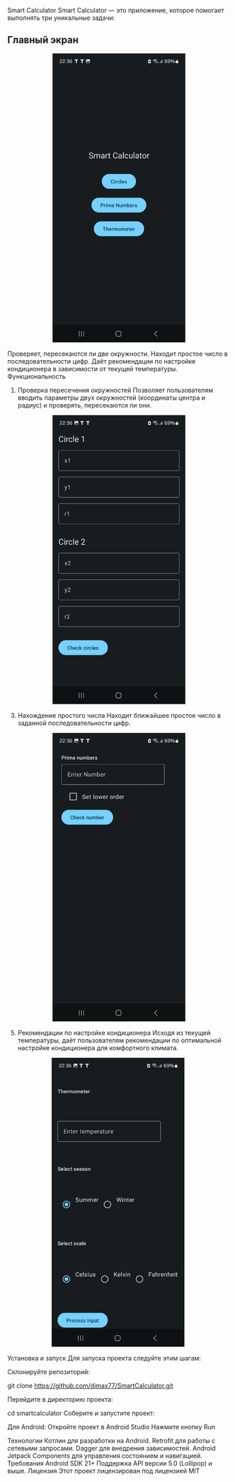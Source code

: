 Smart Calculator
Smart Calculator — это приложение, которое помогает выполнять три уникальные задачи:

## Главный экран
<center>

<img src="screenshots/photo_5238094165642963266_y.jpg" alt="Main Screen" width="300">
</center>

Проверяет, пересекаются ли две окружности.
Находит простое число в последовательности цифр.
Даёт рекомендации по настройке кондиционера в зависимости от текущей температуры.
Функциональность
1. Проверка пересечения окружностей
Позволяет пользователям вводить параметры двух окружностей (координаты центра и радиус) и проверять, пересекаются ли они.
<center>
<img src="screenshots/photo_5238094165642963267_y.jpg" alt="Recomendations" width="300">
</center>

3. Нахождение простого числа
Находит ближайшее простое число в заданной последовательности цифр.
<center>

<img src="screenshots/photo_5238094165642963265_y.jpg" alt="Prime numbers" width="300">
</center>

5. Рекомендации по настройке кондиционера
Исходя из текущей температуры, даёт пользователям рекомендации по оптимальной настройке кондиционера для комфортного климата.
<center>

<img src="screenshots/photo_5238094165642963264_y.jpg" alt="Circles" width="300"> 
</center>

Установка и запуск
Для запуска проекта следуйте этим шагам:

Склонируйте репозиторий:


git clone https://github.com/dimax77/SmartCalculator.git

Перейдите в директорию проекта:


cd smartcalculator
Соберите и запустите проект:

Для Android:
Откройте проект в Android Studio
Нажмите кнопку Run

Технологии
Котлин для разработки на Android.
Retrofit для работы с сетевыми запросами.
Dagger для внедрения зависимостей.
Android Jetpack Components для управления состоянием и навигацией.
Требования
Android SDK 21+
Поддержка API версии 5.0 (Lollipop) и выше.
Лицензия
Этот проект лицензирован под лицензией MIT
